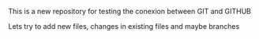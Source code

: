 This is a new repository for testing the conexion between GIT and GITHUB

Lets try to add new files, changes in existing files and maybe branches

 
